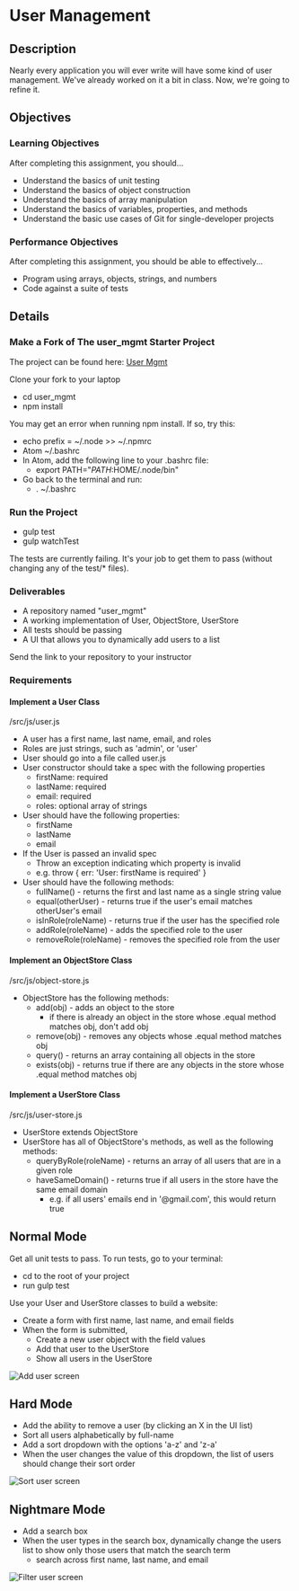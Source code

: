 # User Management

## Description

Nearly every application you will ever write will have some kind of user management.
We've already worked on it a bit in class. Now, we're going to refine it.

## Objectives

### Learning Objectives

After completing this assignment, you should...

* Understand the basics of unit testing
* Understand the basics of object construction
* Understand the basics of array manipulation
* Understand the basics of variables, properties, and methods
* Understand the basic use cases of Git for single-developer projects

### Performance Objectives

After completing this assignment, you should be able to effectively...

* Program using arrays, objects, strings, and numbers
* Code against a suite of tests

## Details

### Make a Fork of The user_mgmt Starter Project

The project can be found here:
[User Mgmt](https://github.com/tiy-durham-fe-2015/user_mgmt)

Clone your fork to your laptop

- cd user_mgmt
- npm install

You may get an error when running npm install. If so, try this:

- echo prefix = ~/.node >> ~/.npmrc
- Atom ~/.bashrc
- In Atom, add the following line to your .bashrc file:
	- export PATH="$PATH:$HOME/.node/bin"
- Go back to the terminal and run:
  - . ~/.bashrc

### Run the Project

- gulp test
- gulp watchTest

The tests are currently failing. It's your job to get them to pass (without changing any of the test/* files).


### Deliverables

* A repository named "user_mgmt"
* A working implementation of User, ObjectStore, UserStore
* All tests should be passing
* A UI that allows you to dynamically add users to a list

Send the link to your repository to your instructor

### Requirements

#### Implement a User Class

/src/js/user.js

- A user has a first name, last name, email, and roles
- Roles are just strings, such as 'admin', or 'user'
- User should go into a file called user.js
- User constructor should take a spec with the following properties
  - firstName: required
  - lastName: required
  - email: required
  - roles: optional array of strings
- User should have the following properties:
  - firstName
  - lastName
  - email
- If the User is passed an invalid spec
  - Throw an exception indicating which property is invalid
  - e.g. throw { err: 'User: firstName is required' }
- User should have the following methods:
  - fullName() - returns the first and last name as a single string value
  - equal(otherUser) - returns true if the user's email matches otherUser's email
  - isInRole(roleName) - returns true if the user has the specified role
  - addRole(roleName) - adds the specified role to the user
  - removeRole(roleName) - removes the specified role from the user

#### Implement an ObjectStore Class

/src/js/object-store.js

- ObjectStore has the following methods:
  - add(obj) - adds an object to the store
    - if there is already an object in the store whose .equal method matches obj, don't add obj
  - remove(obj) - removes any objects whose .equal method matches obj
  - query() - returns an array containing all objects in the store
  - exists(obj) - returns true if there are any objects in the store whose .equal method matches obj

#### Implement a UserStore Class

/src/js/user-store.js

- UserStore extends ObjectStore
- UserStore has all of ObjectStore's methods, as well as the following methods:
  - queryByRole(roleName) - returns an array of all users that are in a given role
  - haveSameDomain() - returns true if all users in the store have the same email domain
    - e.g. if all users' emails end in '@gmail.com', this would return true

## Normal Mode

Get all unit tests to pass. To run tests, go to your terminal:

- cd to the root of your project
- run gulp test

Use your User and UserStore classes to build a website:

- Create a form with first name, last name, and email fields
- When the form is submitted,
  - Create a new user object with the field values
  - Add that user to the UserStore
  - Show all users in the UserStore

![Add user screen](https://github.com/tiy-durham-fe-2015/curriculum/raw/master/img/week2-add-user.gif)

## Hard Mode

- Add the ability to remove a user (by clicking an X in the UI list)
- Sort all users alphabetically by full-name
- Add a sort dropdown with the options 'a-z' and 'z-a'
- When the user changes the value of this dropdown, the list of users should change their sort order

![Sort user screen](https://github.com/tiy-durham-fe-2015/curriculum/raw/master/img/week2-sort-users.gif)

## Nightmare Mode

- Add a search box
- When the user types in the search box, dynamically change the users list to show only those users that match the search term
  - search across first name, last name, and email

![Filter user screen](https://github.com/tiy-durham-fe-2015/curriculum/raw/master/img/week2-filter-users.gif)
